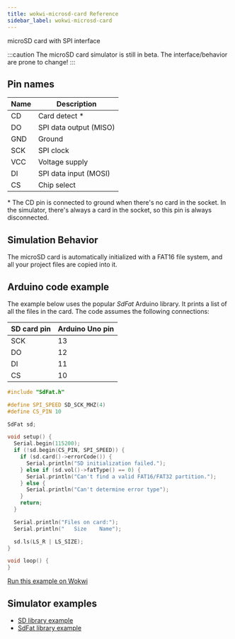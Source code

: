 ```yaml
---
title: wokwi-microsd-card Reference
sidebar_label: wokwi-microsd-card
---
```


microSD card with SPI interface

<wokwi-microsd-card />

:::caution
The microSD card simulator is still in beta. The interface/behavior are prone to change!
:::

## Pin names

| Name | Description            |
| ---- | ---------------------- |
| CD   | Card detect \*         |
| DO   | SPI data output (MISO) |
| GND  | Ground                 |
| SCK  | SPI clock              |
| VCC  | Voltage supply         |
| DI   | SPI data input (MOSI)  |
| CS   | Chip select            |

\* The CD pin is connected to ground when there's no card in the socket. In the simulator, there's always a card in the socket, so this pin is always disconnected.

## Simulation Behavior

The microSD card is automatically initialized with a FAT16 file system, and all your project files are copied into it.

## Arduino code example

The example below uses the popular _SdFat_ Arduino library. It prints a list of all the files in the card. The code assumes the following connections:

| SD card pin | Arduino Uno pin |
| ----------- | --------------- |
| SCK         | 13              |
| DO          | 12              |
| DI          | 11              |
| CS          | 10              |

```cpp
#include "SdFat.h"

#define SPI_SPEED SD_SCK_MHZ(4)
#define CS_PIN 10

SdFat sd;

void setup() {
  Serial.begin(115200);
  if (!sd.begin(CS_PIN, SPI_SPEED)) {
    if (sd.card()->errorCode()) {
      Serial.println("SD initialization failed.");
    } else if (sd.vol()->fatType() == 0) {
      Serial.println("Can't find a valid FAT16/FAT32 partition.");
    } else {
      Serial.println("Can't determine error type");
    }
    return;
  }

  Serial.println("Files on card:");
  Serial.println("   Size    Name");

  sd.ls(LS_R | LS_SIZE);
}

void loop() {
}
```

[Run this example on Wokwi](https://wokwi.com/projects/310692660849410626)

## Simulator examples

- [SD library example](https://wokwi.com/projects/310542489623724609)
- [SdFat library example](https://wokwi.com/projects/310692660849410626)
